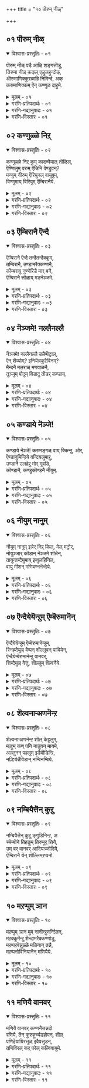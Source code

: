 +++
title = "१० पॊरुम् नीळ्"

+++


## ०१ पॊरुम् नीळ्

<details open><summary>विश्वास-प्रस्तुतिः - ०१</summary>

पॊरुम् नीळ् पडै आऴि शङ्गत्तॊडु,  
तिरुमा नीळ् कऴल् एऴुलहुन्दोऴ,  
ऒरुमाणिक्कुऱळाहि निमिर्न्द, अक्   
करुमाणिक्कम् ऎन् कण्णुळ दाहुमे.
</details>
<details><summary>मूलम् - ०१</summary>

पॊरुम् नीळ् पडै आऴि शङ्गत्तॊडु,  
तिरुमा नीळ् कऴल् एऴुलहुन्दोऴ,  
ऒरुमाणिक्कुऱळाहि निमिर्न्द, अक्   
करुमाणिक्कम् ऎन् कण्णुळ दाहुमे.
</details>
<details><summary>गरणि-प्रतिपदार्थः - ०१</summary>

पॊरु = होराडबल्ल, मा = महत्तरवाद \(अद्वितीयवाद हिरिमॆयुळ्ळ\), नीळ् = श्रेष्ठवाद, पडै = आयुधगळाद, आऴि शङ्गत्तॊडु = चक्रायुध, शङ्खगळॊडनॆ कूडिद, तिरु = पवित्रवाद, मा = महत्ताद, नीळ् कऴल् = श्रेष्ठवाद तिरुवडिगळन्नु, एऴ् उलहुम् तॊऴ = एळु लोकगळू पूजिसुवन्तॆ, ऒरु = अद्वितीयवाद, माणि = ब्रह्मचारियाद, कुऱळ् = वामननागि \(कुळ्ळनागि\), निमिर्न्द = ऎत्तरवादि बॆळॆद, अ करुमाणिक्कम् = आ नीलमणिस्वरूपनु, ऎन् कण् उळदु आहुमे = नन्न कण्णल्लिरुवुदागुवुदे\! \(नन्न कण्णु पडॆदद्दु \(उळ्ळद्दु\) आगुवुदे\! 
</details>
<details><summary>गरणि-गद्यानुवादः - ०१</summary>

होराडबल्ल महत्तरवाद \(साटियिल्लद हिरिमॆयुळ्ळ\) श्रेष्ठवाद आयुधगळाद चक्रायुध शङ्खगळॊडनॆ कूडिद पवित्रवाद महत्ताद श्रेष्ठवाद तिरुवडिगळन्नु एळुलोकगळू पूजिसुवन्तॆ अद्वितीयवाद ब्रह्मचारिवामननागि, बॆळॆद, आ नीलमणिस्वरूपनु नन्न कण्णल्लिरुवुदु आगुवुदे\! \(नन्न कण्णु पडॆदद्दु \(उळ्ळद्दु\) आगुवुदे\!\) 
</details>
<details><summary>गरणि-विस्तारः - ०१</summary>

ई पाशुरदल्लि भगवन्तन मूरु मुत्तिनन्थ गुणस्वभावगळन्नु निरूपिसलागिदॆ. 

मॊदलनॆयदु, अवन रक्षकत्व. अदक्कॆ तक्कन्तॆ स्वामियु बलु श्रेष्ठवाद दिव्यायुधगळन्नु, ऎन्दरॆ, शङ्ख चक्रगळन्नु हिडिदु सदा सन्नद्धनागिद्दानॆ. होराटदल्लि अवु साटियिल्लद दिव्यायुधगळु. आश्रितविरोधिगळु यारे आगिरलि, ऎष्टे बलिष्ठरागिरलि, अवरन्नु कूडले निग्रहिसिबिडतक्कवु अवु. 

ऎरडनॆयदु, अवन अवलम्बनीयत्व. अदु सौशील्य, सौलभ्य, कृपॆ मुन्ताद कल्याणगुणगळिन्द कूडिद्दु. ऎल्ल आश्रितरू तन्न पवित्रवाद श्रेष्ठवाद तिरुवडिगळन्नु पूजिसुवन्तागलि, अवु ऎल्ला पूजॆगू सुलभवागि लभिसुवन्तागलि ऎम्ब वैशाल्य. ई सौलभ्यवन्नु कल्पिसुवुदक्कागिये भगवन्तनु वामनवटुवागि अवतरिसि बन्दद्दु. बलिचक्रवर्तियल्लि मूरुहॆज्जॆयष्टु नॆलवन्नु याचिसिद्दु. अवनिन्द तनगॆ दानवागि अदु लभिसितो आ कूडले स्वामियु त्रिविक्रमनागि सर्वव्यापियागि बॆळॆदु निन्तद्दु. ऒन्दु हॆज्जॆयिन्द इडिय भूलोकवन्नु अळॆदद्दु. मत्तॊन्दरिन्द मेलण ऎल्ल लोकगळन्नू अळॆदद्दु. ई नॆपदिन्द ब्रह्मनिन्द हिडिदु ऎल्ल लोकदवरिगू तन्नपवित्र तिरुवडिय पूजॆ लभिसुवन्तॆ माडिद्दु, भगवन्तन मूरनॆय हॆज्जॆयन्नु बलिचक्रवर्तिगॆ अनुग्रहप्रसादवागि अवन नॆत्तिय मेलिरिसिद्दु. 

मूरनॆय वैशिष्ट्यवॆन्दरॆ, भगवन्तन साटियिल्लद सौन्दर्य\! साटियिल्लद इन्द्रनीलमणिय कान्तियिन्द शोभिसुत्ता आश्रितरन्नु तन्नत्त आकर्षिसुवुदु. अवरु अवनन्नु ऎन्दॆन्दिगू मरॆयदन्तॆ इरुव कण्णिगॆ लक्ष्यवागि निल्लुवुदु. 

इष्टॆल्लवू आश्रितरन्नु उद्धरिसुवुदक्कागिये. अदे भगवन्तन निलुवु. अदे अवन गुरि.
</details>



## ०२ कण्णुळ्ळे निऱ्

<details open><summary>विश्वास-प्रस्तुतिः - ०२</summary>

कण्णुळ्ळे निऱ् कुम् कादन्मैयाल् तॊऴिल्,  
ऎण्णिलुम् वरुम् ऎन्निनि वेण्डुवन्?  
मण्नुम् नीरुम् ऎरियुनल् वायुवुम्,  
विण्णुमाय् विरियुम् ऎम्बिरानैये.
</details>
<details><summary>मूलम् - ०२</summary>

कण्णुळ्ळे निऱ् कुम् कादन्मैयाल् तॊऴिल्,  
ऎण्णिलुम् वरुम् ऎन्निनि वेण्डुवन्?  
मण्नुम् नीरुम् ऎरियुनल् वायुवुम्,  
विण्णुमाय् विरियुम् ऎम्बिरानैये.
</details>
<details><summary>गरणि-प्रतिपदार्थः - ०२</summary>

कण्णुळ्ळे निऱ् कुम् = कण्णिनल्लिये \(काणुवन्तॆये\) इरुत्तानॆ, कादन्मैयाल् = भक्तियिन्द, तॊऴिल् = ऎरगि, पूजिसि, सेवॆमाडिदरॆ, ऎण्णिलुम् वरुम् = चिन्तनॆयल्लियू बरुत्तानॆ, ऎन् इनि वेण्डुवन् = इन्नु मेलॆ \(नानु\) एनन्नु \(एतक्कागि\) बेडलि? मण्णुम् = नॆलवू, नीरुम् = नीरू, ऎरियुम् = बॆङ्कियू, नल् = ऒळ्ळॆय, वायुवुम् = गाळियू, विण्णुम् = आकाशवू, आय् = आगि, विरियुम् = \(ऎल्लॆल्लियू\) हरडिरुवनु, ऎम्बॆरुमानैये = सर्वेश्वरनन्ने. 
</details>
<details><summary>गरणि-गद्यानुवादः - ०२</summary>

नॆलवू, नीरू, बॆङ्कियू, ऒळ्ळॆय गाळियू, आकाशवू, ताने आगि व्यापिसिकॊण्डिरुव सर्वेश्वरनन्ने भक्तियिन्द ऎरगि, पूजिसि, सेवॆमाडिदरॆ, \(अवनु\) कण्णिनल्लिये इरुत्तानॆ. चिन्तनॆयल्लियू बरुत्तानॆ. इन्नु नानु एतक्कागि बेडलि? 
</details>
<details><summary>गरणि-विस्तारः - ०२</summary>

नॆल, नीरु, बॆङ्कि, गाळी, बानु – इवु पञ्चभूतगळु, भगवन्तने स्वतः ई भूतगळागि सृष्टिय इतर ऎल्ल वस्तुगळिगू मूलवागि ऎल्लॆल्लियू व्यापिसिरुवुदन्नु, ई पञ्चभूतगळु ऎल्लॆल्लू व्यापिसिकॊण्डिरुवुदरिन्दले तिळिदुकॊळ्ळबहुदु. पञ्चभूतस्वरूपनाद सर्वेश्वरनल्लि ऒम्मनदिन्द भक्तिमाडुवुदरिन्द, स्वामियन्नु कण्णारकण्डु आनन्दिसबहुदु. भगवन्तन सौलभ्यगुणवे इदु\! सदा भाक्तर कण्ण बॆळकागि इद्दुकॊण्डु, अवरन्नु उद्धरिसुत्तानॆ. भक्तनु कण्णु तॆरॆदु नोडिदरॆ, अवन कण्न मुन्दॆ ऎल्लॆल्लू भगवन्तने\! कण्णुमुच्चि अवनु अन्तर्मुखनादरॆ, आगलू भगवन्तनु अवन चिन्तनॆयल्लिये बन्दु निल्लुत्तानॆ. 

भगवन्तनल्लि भक्तनु बेडुवुदादरू एनन्नु? स्वामियन्नुऎडॆबिडदन्तॆ नोडुत्तलू नलियुत्तलू इरबेकॆन्दल्लवे? भगवन्तनु कृपपूर्णनागि भक्तन उत्कटवाद ई आशॆयन्नु नॆरवेरिसिदनॆन्दरॆ, अदर आनन्ददल्लि ओलाडुत्तिरुवुदन्नु बिट्टु, अवनल्लि बेडुवुदक्कॆ बेरॆ एनिदॆ? बेरॆ एनन्नादरू एतक्कागि बेडबेकु? – ऎन्नुत्तारॆ आळ्वाररु.
</details>



## ०३ ऎम्बिरानै ऎन्दै

<details open><summary>विश्वास-प्रस्तुतिः - ०३</summary>

ऎम्बिरानै ऎन्दै तन्दैतन्दैक्कूम्,  
तम्बिरानै, तण्डामरैक्कण्णनै,  
कॊम्बरावु नुण्णेरिडै मार् बनै,  
ऎम्बिरानै त्तॊऴाय् मडनॆञ्जमे.
</details>
<details><summary>मूलम् - ०३</summary>

ऎम्बिरानै ऎन्दै तन्दैतन्दैक्कूम्,  
तम्बिरानै, तण्डामरैक्कण्णनै,  
कॊम्बरावु नुण्णेरिडै मार् बनै,  
ऎम्बिरानै त्तॊऴाय् मडनॆञ्जमे.
</details>
<details><summary>गरणि-प्रतिपदार्थः - ०३</summary>

ऎम् पिरानै = नम्म ऒडॆयनन्नु, ऎन्दै तन्दै तन्दैक्कुम् = नन्न तन्दॆगू, अवर तन्दॆगू, तम् = अवरवर, पिरानै = स्वामियन्नु, तण् = तम्पाद, तामरै = तावरॆयन्तॆ, कण्णनै = कण्णुळ्ळवनन्नु, कॊम्बु = बॆत्तद, अरावु = सर्पा, नुण् = नुणुपन्नु, नेर् = होलुव, इडै = नडुवुळ्ळवळन्नु, मार् बन् = ऎदॆयल्लि उळ्ळवनन्नु, ऎम् पिरानै = नम्म भगवन्तनन्नु, तॊऴाय् = ऎरगि, पूजिसु, मडनॆञ्जे = सरळवाद \(मुग्द, एनू अरियद\) मनस्से\! 
</details>
<details><summary>गरणि-गद्यानुवादः - ०३</summary>

सरळवाद, एनू अरियद मनस्से, नम्म ऒडॆयनन्नु, नन्न तन्दॆगू अवर तन्दॆगू ऒडॆयनन्नु, तम्पाद तावरॆयन्तॆ कण्णुळ्ळवनन्नु, बॆत्तदहागॆ, सर्पद हागॆ नुणुपुळ्ळ नडुवन्नुळ्ळवळन्नु ऎदॆयल्लि उळ्ळवनन्नु, नम्म स्वामियाद भगवन्तनन्नु ऎरगि, पूजिसि, सेवॆमाडु. 
</details>
<details><summary>गरणि-विस्तारः - ०३</summary>

आळ्वाररु हेळुत्तारॆ- तिळिवळिकॆयिल्लद, सरळवाद मनस्से, नमगॆ, नम्म तन्दॆगॆ, अवर तन्दॆगॆ, अवर तन्दॆगॆ – हीगॆ नम्म वंशक्कॆ, मानवकुलक्के तन्दॆयू ऒडॆयनू आदवनू, तावरॆय ऎसळिन हागॆ विशालवू सुन्दरवू आद कण्णुळ्ळवनू, बॆत्तद हागॆ नॆट्टगॆ नुणुपागि, हाविन हागॆ बळुकुव नडुवुळ्ळ श्रीदेवियन्नु तन्न ऎदॆयल्लिरिसिकॊण्डिरुववनू आद सर्वेश्वरनिगॆ ऎरगु. अवनन्नु पूजिसु. अवन सेवॆयल्लि तॊडगु.
</details>



## ०४ नॆञ्जमे\! नल्लैनल्लै

<details open><summary>विश्वास-प्रस्तुतिः - ०४</summary>

नॆञ्जमे\! नल्लैनल्लै उन्नैप्पॆट्राल्,  
ऎन् शॆय्योम्? इनियॆन्नकुऱैविनम्?  
मैन्दनै मलराळ् मणवाळनै,  
तुञ्जुम् पोदुम् विडादु तॊडर् कण्डाय्.
</details>
<details><summary>मूलम् - ०४</summary>

नॆञ्जमे\! नल्लैनल्लै उन्नैप्पॆट्राल्,  
ऎन् शॆय्योम्? इनियॆन्नकुऱैविनम्?  
मैन्दनै मलराळ् मणवाळनै,  
तुञ्जुम् पोदुम् विडादु तॊडर् कण्डाय्.
</details>
<details><summary>गरणि-प्रतिपदार्थः - ०४</summary>

नॆञ्जमे = मनस्से, नल्लैनल्लै = ऒळ्ळॆयदु, ऒळ्ळॆयदु ऎन्दु, उन्नै = निन्नन्नु, पॆट्राल् = पडॆदरॆ, ऎन् शॆय्योम् = एनु माडोण? इनि = इन्नू, ऎन्न = एनु, कुऱैविनम् = कॊरतॆयुळ्ळवरु \(नावु\)? मैन्दनै = परमसमर्थनन्नु \(नित्ययौवननन्नु\), मलराळ् = हूविनल्लि हुट्टिदवळ, मणवाळनै = गण्डनन्नु, तुञ्जुम् पोदुम् विडादु = क्षणकालवू बिडदॆ, तॊडर् कण्डाय् = हिम्बालिसु, \(कूडिकॊण्डिरु\), कण्डॆया\! 
</details>
<details><summary>गरणि-गद्यानुवादः - ०४</summary>

मनस्से, नीनु ऒळ्ळॆयदु ऒळ्ळॆयदु ऎन्दु निन्नन्नु पडॆदरॆ\! एनु माडोण? नमगॆ इन्नू एनु कॊरतॆयिदॆ? परमसमर्थनन्नु \(नित्ययौवनननन्नु\) हूविनल्लि हुट्टिदवळ गण्डनन्नु, क्षणकालवू बिडदॆ कूडिकॊण्डिरु, कण्डॆया\! 
</details>
<details><summary>गरणि-विस्तारः - ०४</summary>

आळ्वाररु हेळुत्तारॆ- मनस्से, निन्नन्नु नानु बलु ऒळ्ळॆयदु ऎन्दे भाविसिद्देनॆ. ऒळ्ळॆय \(सात्विकस्वभावद\) निन्नन्नु पडॆदुकॊण्डद्दक्कॆ ननगॆ प्रयोजनवागबेकल्लवे? ईग नावु माडबेकादद्देनु? निनगॆ अदु तिळिदिदॆये? इन्नू नम्मल्लि याव कुन्दु कॊरतॆगळिवॆ? अवुगळन्नु नावु सरिपडिसिकॊळ्ळबेडवे? ननगॆ नीनु निजवाद उपकारियॆनिसबेकादरॆ, परमसमर्थनू नित्ययौवनसुन्दरनू, कमलदल्लि हुट्टिदवळाद श्रीदेविय पतियू आद सर्वेश्वरनन्नु क्षणकालवू बिडदन्तॆ कूडिकॊण्डिरु. इदरिन्दले निनगू ननगू उद्धार, कण्डॆया? 

“इन्नू नम्मल्लि याव कुन्दु कॊरतॆगळिवॆ?” – ऎम्बल्लि, भगवन्तनन्नु ऎडॆबिडदन्तॆ आश्रयिसुवुदक्कॆ बरुव अड्डिआतङ्कगळन्नु सूचिसलागिदॆ. मनस्सु इन्द्रियगळ वशवायितॆन्दरॆ, अदु मनुष्यनन्नु अधोगतिगॆ ऎळॆदु हाकुत्तदॆ. आशॆ, द्वेष, कोपगळल्लि अवनन्नु मुळुगिसुत्तदॆ. भगवच्चिन्तनॆगॆ सम्बन्धिसिद कार्यगळल्लि तॊडगुवुदक्कॆ इदु अड्डियागुत्तदॆ. ई विषयवन्नरितुकॊण्डु मॊदलु मनस्सन्नु भगवच्चिन्तनॆय कडॆगॆ ऒलिसिकॊळ्ळबेकु. आद्दरिन्दले आळ्वाररु तम्म मनस्सिगॆ युक्तवाद प्रश्नॆयन्नु हाकिद्दारॆ. 

ई कुन्दुकॊरतॆगळन्नु नीगिसुवुदादरू हेगॆ? अदक्कॆ उत्तरवागि, भगवद्गुणानुभवदल्लि ऎडॆबिडदॆ मनस्सन्नु निल्लिसलु यत्निसुत्ता बरुवुदरिन्द कॊरतॆगळु नीगि, आ निट्टिनल्लि मनस्सिन ऒलवुण्टागुत्तदॆ – ऎन्नुत्तारॆ, आळ्वाररु. 

“तुञ्जु” – ऎम्बुदक्कॆ ’निद्दॆ, सोमारितन, सॊरगु, सावु, कुग्गुविकॆ, इरुविकॆ, तूगाडुविकॆ” ऎन्दर्थवागुत्तदॆ. इवुगळल्लि तक्कद्दन्नु हॊन्दिसिकॊण्डु इल्लि अर्थमाडबहुदॆनिसुत्तदॆ.
</details>



## ०५ कण्डाये नॆञ्जे\!

<details open><summary>विश्वास-प्रस्तुतिः - ०५</summary>

कण्डाये नॆञ्जे\! करुमङ्गळ् वाय् क्किन्ऱु, ओर्,  
ऎण्डानुमिन्ऱिये वन्दियलुमाऱु,  
उण्डानै उलहेऱु मोर् मूवडि,  
कॊण्डानै, कण्डुकॊण्डनै नीयुम्.
</details>
<details><summary>मूलम् - ०५</summary>

कण्डाये नॆञ्जे\! करुमङ्गळ् वाय् क्किन्ऱु, ओर्,  
ऎण्डानुमिन्ऱिये वन्दियलुमाऱु,  
उण्डानै उलहेऱु मोर् मूवडि,  
कॊण्डानै, कण्डुकॊण्डनै नीयुम्.
</details>
<details><summary>गरणि-प्रतिपदार्थः - ०५</summary>

कण्डाये नॆञ्जे = नोडिदॆया मनस्से, करुमङ्गळ् = कार्यगळु, वाय् क्किन्ऱु = फलिसुवुदु निजवॆन्दु, ओर् ऎण् तानुम् = स्वल्पवू चिन्तिसदन्तॆये \(याव योचनॆयू इल्लदन्तॆ\), वन्दु इयलुम् आऱु = बन्दु \(सहजवागि\) नडॆयुव हागॆ, उण्डानै = उण्डवनन्नु, एऴ् उलहुम् = एळु लोकगळन्नू, ओर् मू अडि = अद्वितियवाद मूरु हॆज्जॆगळन्नु, कॊण्डानै = पडॆदुकॊण्डवनन्नु, कण्डुकॊण्डनै = कण्डुकॊण्डिरुवॆयल्लवे, नीयुम् = नीनू सह? 
</details>
<details><summary>गरणि-गद्यानुवादः - ०५</summary>

मनस्से, कार्यगळु तावागि फलिसुवुदु निजवॆन्दु, याव योचनॆयू इल्लदन्तॆ, सहजवागि बन्दु नडॆयुव हागॆ कण्डॆया? एऴु लोकगळन्नू उण्डवनन्नू अद्वितीयवाद मूरु हॆज्जॆगळन्नु पडॆदुकॊण्डवनन्नु नीनु सह कण्डुकॊण्डिरुवॆयल्लवे? 
</details>
<details><summary>गरणि-विस्तारः - ०५</summary>

आळ्वाररु हेळुत्तारॆ- मनस्से, कॆलसक्कॆ तक्क फलवुण्टु. अदु फलिसलु मॊदलायितॆन्दरॆ, तानागिये पूर्णफलवन्नु कॊट्टे कॊडुवुदु इदु निज. याव बगॆय योचनॆयू इल्लदन्तॆ कार्यक्कॆ तक्क फल सहजवागिये बन्दॊदगुवुदु ई सत्यांशवन्नु कण्डुकॊण्डॆया? मत्तु, प्रळयकाल बन्दाग सर्वनाशवागुवुदन्नु तप्पिसलु सर्वेश्वरनु एळु लोकगळन्नू उण्डु, तन्न हॊट्टॆयल्लिट्टुकॊण्डु, संरक्षिसलिल्लवे? मत्तॊन्दु कालदल्लि, सर्वेश्वरनु वामनवटुवागि अवतरिसि बलिचक्रवर्तियिन्द साटियिल्लदन्थ मूरेमूरु हॆज्जॆगळ नॆलवन्नु दानवागि पडॆदुकॊण्डु, त्रिविक्रमनागि बॆळॆदु, तन्न ऎरडे हॆज्जॆगळिन्द ऎल्ल लोकगळन्नू अळॆदुकॊण्डु, मूरनॆय हॆज्जॆयन्नु बलिये मुन्ताद भक्तरन्नॆल्ल अनुग्रहिसुवुदक्कागि, अवर तलॆय मेलॆ इरिसिदनल्लवे? मनस्से, इदर सत्यांशवन्नु कण्डुको. भगवन्तनन्नु अनन्यवागि ऒम्मानदिन्द आश्रयिसु. ई निन्न कार्यद फलवन्नु, नीनु याव रीतियल्लू चिन्तिसदॆ होदरूसह, सहजवागिये पडॆयुवॆ. भगवन्तन तिरुवडिगळ आश्रय निनगॆ तप्पदॆ शाश्वतवागि लभिसुवुदु.
</details>



## ०६ नीयुम् नानुम्

<details open><summary>विश्वास-प्रस्तुतिः - ०६</summary>

नीयुम् नानुम् इन्नेर् निऱ् किल्, मेल् मट्रोर्,  
नोयुञ्जार् कॊडान् नॆञ्जमे शॊन्नेन्,  
तायुन्तन्दैयुमाय् इव्वुलहिनिल्,  
वायु मीशन् मणिवण्ननॆन्दैये.
</details>
<details><summary>मूलम् - ०६</summary>

नीयुम् नानुम् इन्नेर् निऱ् किल्, मेल् मट्रोर्,  
नोयुञ्जार् कॊडान् नॆञ्जमे शॊन्नेन्,  
तायुन्तन्दैयुमाय् इव्वुलहिनिल्,  
वायु मीशन् मणिवण्ननॆन्दैये.
</details>
<details><summary>गरणि-प्रतिपदार्थः - ०६</summary>

नीयुम् नानुम् = नीनू नानू, इनेर् = ई नॆलॆयल्लि, निऱ् किल् = निन्तरॆ, मेल् = इन्नु मेलॆ, मट्रु ओर् नोयुम् = बेरॆ यावॊन्दु सङ्कटवन्नू, शार् कॊडान् = नम्मन्नु सेरगॊडिसुवुदिल्ल, नॆञ्जमे = मनस्से, शॊन्नेन् = हेळिबिट्टॆ \(हेळिदॆनु\), तायुम् तन्दैयुम् आय्= तायियू तन्दॆयू आगि, इ-उलहिनिल् = ई लोकदल्लि, वायुम् = अवतरिसिरुव \(अत्यन्त श्रेष्ठरीतियल्लि कूडिकॊण्डिरुव \(व्यापिसिरुव\), ईशन् = सर्वेश्वरनु, मणिवण्णन् = इन्द्रनीलमणिय कान्तियुळ्ळवनु, ऎन्दैये = नन्न तन्दॆये, \(नन्न स्वामिये\). 
</details>
<details><summary>गरणि-गद्यानुवादः - ०६</summary>

मनस्से, हेळुत्तेनॆ केळु- नीनू नानू ई नॆलॆयल्लि निन्तरॆ, इन्नु मेलॆ बेरॆ यावॊन्दु सङ्कटवन्नू नम्मन्नु सेरगॊडनु. तायियू तन्दॆयू आगि ई लोकदल्लि अद्वितीयवागि व्यापिसिरुव सर्वेश्वरनु, इन्द्रनीलमणिय देहकान्तियुळ्ळवनु नन्न तन्दॆयू स्वामियू आगिद्दानॆ. 
</details>
<details><summary>गरणि-विस्तारः - ०६</summary>

आळ्वाररु हेळुत्तारॆ- मनस्से, नानीग हेळुवुदन्नु गमनविट्टु केळु. सर्वेश्वरनाद भगवन्तनु ई लोकदल्लि ऎल्लरिगू तायियागि परम वात्सल्यदिन्द, तन्दॆयागि अष्टे प्रेमदिन्द रक्षिसुत्तानॆ. ई लोकदल्लि अवनु ऎल्लॆल्लियू व्यापिसिकॊण्डिद्दानॆ. अत्यन्त आकर्षकसुन्दरनु अवनु\! दिव्यवाद इन्द्रनीलमणिय हागॆ अवन देहकान्ति. ननगू अवने तन्दॆयागि, ऒडॆयनागि, रक्षकनागिद्दानॆ. नीनू नानू अवन दिव्यतिरुवडिगळन्नु दृढवागि आश्रयिसोण. नम्म पूजॆयन्नु तप्पदॆ माडोण. नावु माडुव कॆलसक्कॆ फलवुण्टे ऎन्दु नावु योचिसलेबेकागिल्ल. नम्म कॆलसक्कॆतक्क फल बन्दे बरुवुदु. इदु निश्चय. हीगॆ, दृढवागि नम्बि, नावु नडॆदुकॊण्डॆवादरॆ, नम्म तन्दॆयू स्वामियू आगिरुव सर्वेश्वरनु नम्म सङ्कटगळॆल्लवन्नू तॊडॆदुहाकुवनु. इन्नु मुन्दॆ नमगॆ याव बगॆय सङ्कटगळू बन्दॊदगदन्तॆ नोडिकॊळ्ळुवनु. नम्म ई निलुवन्नु नावु भद्रवागि हिडिदु, निन्तु, सेवॆमाडि, उद्धारगॊळ्ळोण.
</details>



## ०७ ऎन्दैयेयॆन्ऱुम् ऎम्बॆरुमानॆन्

<details open><summary>विश्वास-प्रस्तुतिः - ०७</summary>

ऎन्दैयेयॆन्ऱुम् ऎम्बॆरुमानॆन्ऱुम्,  
स्निह्दैयुळ् वैप्पन् शॊल्लुवन् पावियेन्,  
ऎन्दैयॆम्बॆरुमानॆन्ऱु वानवर्,  
शिन्दैयुळ् वैत्तु, शॊल्लुम् शॆल्वनैये.
</details>
<details><summary>मूलम् - ०७</summary>

ऎन्दैयेयॆन्ऱुम् ऎम्बॆरुमानॆन्ऱुम्,  
स्निह्दैयुळ् वैप्पन् शॊल्लुवन् पावियेन्,  
ऎन्दैयॆम्बॆरुमानॆन्ऱु वानवर्,  
शिन्दैयुळ् वैत्तु, शॊल्लुम् शॆल्वनैये.
</details>
<details><summary>गरणि-प्रतिपदार्थः - ०७</summary>

ऎन्दैये ऎन्ऱुम् = \(नन्न\) तन्दॆये, ऎन्दू, ऎम्बॆरुमान् ऎन्ऱुम् = ऎन्दू, शिन्दैयुळ् = चिन्तनॆयल्लि, वैप्पन् = इडुत्तेनॆ, शॊल्लुवन् = हेळुत्तेनॆ, पावियेन् = पापियाद नानु, ऎन्दै ऎम्बॆरुमान् = तन्दॆ, स्वामि, ऎन्ऱु = ऎन्दु, वानवर् = देवतॆगळू नित्यसूरिगळू, शिन्दैयुळ् वैत्तु = \(तम्मतम्म\) चिन्तनॆयल्लिट्टुकॊण्डु, शॊल्लुम् = हेळुव, शॆल्वनैये = सकलैश्वर्यसम्पन्ननन्ने. 
</details>
<details><summary>गरणि-गद्यानुवादः - ०७</summary>

देवतॆगळु नित्यसूरिगळू यारन्नु “तन्दॆ, स्वामि” ऎन्दु अवरवर चिन्तनॆयल्लिट्टुकॊण्डु, मनः पूर्वकवागिहॊगळिहाडुत्तारो आ सकलैश्वर्यसम्पनन्ने पापियाद नानू सह” नन्न तन्दॆये, नन्न स्वामिये” ऎन्दु चिन्तिसुत्तेनॆ. हागॆये हेळुत्तिरुत्तेनॆ. 
</details>
<details><summary>गरणि-विस्तारः - ०७</summary>

आळ्वाररु हेळुत्तारॆ- भगवन्तन हिरिमॆयॆष्टॆन्दु हेळुवुदु? स्वामियु सकलसद्गुणसम्पन्न, सकलैश्वर्यसम्पन्न. देवतॆगळिगू नित्यसूरिगळिगू तन्दॆयन्तॆये अवनु. तन्दॆयू अवने, स्वामियू अवनु. नानु कडुपापि. याव बगॆय सद्गुणवू इल्लदवनु. हीगॆ अल्पनाद नानु महामहिमनाद भगवन्तन तिरुवडिगळन्नु आश्रयिसिद्देनॆ. नित्यसूरिगळ हागॆये नानू सह भगवन्तनन्नु “तन्दॆ, स्वामि” ऎन्दु करॆयुत्तेनॆ. हागॆये भाविसिद्देनॆ. अवनन्नु नन्न चिन्तनॆयल्लिट्टुकॊण्डु ऎडॆबिडदॆ स्तुतिसुत्ता कालकळॆयुत्तेनॆ.
</details>



## ०८ शॆल्वनार्‍अणनॆन्ऱ

<details open><summary>विश्वास-प्रस्तुतिः - ०८</summary>

शॆल्वनार्‍अणनॆन्ऱ शॊल् केट्टलुम्,  
मल्हुम् कण् पनि नाडुवन् मायमे,  
अल्लुनन् पहलुम् इडैवीडिन्ऱि,  
नल्हियॆन्नैविडान् नम्बिनम्बिये.
</details>
<details><summary>मूलम् - ०८</summary>

शॆल्वनार्‍अणनॆन्ऱ शॊल् केट्टलुम्,  
मल्हुम् कण् पनि नाडुवन् मायमे,  
अल्लुनन् पहलुम् इडैवीडिन्ऱि,  
नल्हियॆन्नैविडान् नम्बिनम्बिये.
</details>
<details><summary>गरणि-प्रतिपदार्थः - ०८</summary>

शॆल्वम् नारणन् = सम्पद्युक्तनाद श्रीमन्नारायण \(चॆलुवनारायण\), ऎन्ऱ = ऎम्ब, शॊल् = मातन्नु, केट्टलुम् = केळिद कूडले, मल्हुम् = तुम्बुवुदु, कण् पनि = कण्णीरु, नाडुवन् = \(आ स्वामियन्नु\) हुडुकुत्तेनॆ, मायमे = एनाश्चर्यवो, अल्लुम् = रात्रियू, नल् पहलुम् = ऒळ्ळॆय हगलू, इडैवीडु इन्ऱि = नडुवॆ स्वल्पवू अवकाशविल्लदन्तॆ \(ऎडॆबिडदॆ\), नल् हि = कृपॆदोरि, ऎन्नै विडान् = नन्न कैबिडनु, नम्बि = परिपूर्णनाद, नम्बिये = सर्वेश्वरने, 
</details>
<details><summary>गरणि-गद्यानुवादः - ०८</summary>

सम्पद्युक्तनाद नारायण \(श्रीमन्नारायण, चॆलुवनारायण\) ऎम्ब मातन्नु केळिद कूडले कण्णीरु तुम्बुवुदु \(उक्कि बरुवुदु\). आ स्वामियन्नु हुडुकुत्तेनॆ. इदेनाश्चर्यवो? रात्रिगू ऒळ्ळॆय हगलिगू स्वल्पवू अवकाशविल्लदन्तॆ कृपॆदोरि, परिपूर्णनाद सर्वेश्वरनु नन्न कैबिडनु. 
</details>
<details><summary>गरणि-विस्तारः - ०८</summary>

ई पाशुरदल्लि भगवन्नामद महत्ववन्नू अदर फलवन्नु विवरिसलागुत्तदॆ. 

भक्तनादवनिगॆ भगवन्तन हॆसरु किविगॆ बिद्दकूडले अवन अन्तःकरण कलकिहोगुत्तदॆ. मैनविरेळुत्तदॆ. कण्णुगळल्लि नीरु उक्कि, तुम्बिकॊळ्ळुत्तदॆ. कण्ठबिगियुत्तदॆ. भगवन्तनन्नु नोडबेकॆम्ब उत्कटेच्छॆयुण्टागुत्तदॆ. भक्तनिगॆ भगवन्नामदल्लि अष्टु आसक्ति\! अष्टु आदर\! भगवन्नामदल्लि एनु मायविदॆयो\! आश्चर्य आश्चर्य\! 

भक्तनु ऒम्मनदिन्द भगवन्तन हॆसरन्नु हेळिदनॆन्दरॆ, परमकृपाळुवाद भगवन्तनु ऎल्ल कालगळल्लियू अवनन्नु ऎडॆबिडदन्तॆ रक्षिसुत्तानॆ. उद्धरिसुत्तानॆ. अवनॆन्दिगू भक्तन कैबिडुवुदिल्ल. 

आळ्वाररु हेळुत्तारॆ- ऎल्लिन्दलादरू बन्द ’श्रीमन्नारायण, चॆलुवनारायण’ ऎम्ब माटन्नु केळिदॆनॆन्दरॆ, नन्न कण्णुगळल्लि नीरु उक्कि तुम्बुवुदु. नन्न स्वामियॆल्लि ऎन्दु हुडुकुत्तेनॆ. एनाश्चर्यविदु? इदेनुमायॆ? कृपासिन्धुवाद भगवन्तनु, हगलुरात्रि ऎन्नदन्तॆ नन्नन्नु ऎडॆबिडदन्तॆ इरुत्तानॆ. आ परिपूर्णनु नन्नन्नॆन्दिगू कैबिडुवुदिल्ल.
</details>



## ०९ नम्बियैत्तॆन् कुऱु

<details open><summary>विश्वास-प्रस्तुतिः - ०९</summary>

नम्बियैत्तॆन् कुऱु ङ्गुडिनिन्ऱ, अ  
च्चॆम्बॊने तिहऴुम् तिरुमूर् त्तियै,   
उम् बर् वानवर् आदियञ्जोदियै,  
ऎम्बिरानै यॆन् शॊल्लिमऱप्पनो.
</details>
<details><summary>मूलम् - ०९</summary>

नम्बियैत्तॆन् कुऱु ङ्गुडिनिन्ऱ, अ  
च्चॆम्बॊने तिहऴुम् तिरुमूर् त्तियै,   
उम् बर् वानवर् आदियञ्जोदियै,  
ऎम्बिरानै यॆन् शॊल्लिमऱप्पनो.
</details>
<details><summary>गरणि-प्रतिपदार्थः - ०९</summary>

नम्बियै = सकल कल्याणगुण परिपुर्णनन्नु, तॆन् = सुम्दरवाद्,अ कुऱुङ्गुडि निन्ऱ = तिरुक्कूरुङ्गुडि क्षेत्रदल्लि नॆलसिरुववनन्नु, अ-शॆम् पॊन्ने = आ शुद्धवाद \(कॆम्पनॆय\) चिन्नवन्ने, तिह = ऴुम् = \(मीरिसुवन्तॆ\) हॊळॆयुव, तिरुमूर् त्तियै = पवित्रवाद मूर्तियन्नु \(सुन्दरस्वरूपनन्नु\), उम् बर् = मेलणलोकदवर \(देवतॆगळू\), वानवर् = नित्यसूरिगळ, आदि = आदिकारणनन्नु, अम् शोदियै = सुन्दरवाद ज्योतिस्वरूपनन्नु, ऎम् पिरानै = नम्मॆल्लर ऒडॆयनन्नु, ऎन् शॊल्लि = एनॆन्दु, याव कारणवन्नु कॊट्टु\), मऱप्पनो = मरॆयुवॆनो? 
</details>
<details><summary>गरणि-गद्यानुवादः - ०९</summary>

सकल कल्याणगुणपरिपूर्णनन्नु, दिव्यवाद तिरुक्कूरुङ्गुडि क्षेत्रदल्लि नॆलसिरुववनन्नु, आ शुद्धवाद कॆम्पुचिन्नक्कॆ मिगिलागि हॊळॆयुव सुन्दर स्वरूपियन्नु, मेलण लोकदवर नित्यसूरिगळ आदिकारणनू, सुन्दरवाद ज्योतिस्वरूपनन्नु, एनॆन्दु हेळि \(याव कारणकॊट्टु\) मरॆयुवॆनो? 
</details>
<details><summary>गरणि-विस्तारः - ०९</summary>

आळ्वाररु हेळुत्तारॆ- नम्म तन्दॆयू ऒडॆयनू आगिरुव भगवन्तनु सकल कल्याणगुण परिपूर्णनु. जगदादि कारणनागि तानु परमपदवासिगळाद नित्यसूरिगळ मत्तु मेलणलोकगळ वासिगळाद देवतॆगळ निर्वाहवन्नु मात्र नडॆसुत्तिद्दरॆ, अल्लि तन्न हलवारु विशिष्टगुणगळाद सौशील्य, सौलभ्य, वात्सल्यादिगळन्नु व्यर्थवागबहुदाद्दरिन्द, अवुगळ बळकॆगॆ अत्युत्तमवाद भूलोकदल्लि अर्चास्वरूपियागि तिरुक्कूरुङ्गुडिये मुन्ताद नानाक्षेत्रगळल्लि नॆलसिद्दानॆ. पापिगळाद भूलोकवासिगळन्नु उद्धरिसुवुदक्कागिये अवनु भूलोकदल्लि नॆलसिद्दानॆ. कॆम्पुचिन्नक्किन्तलू मिगिलागि निगिनिगि हॊळॆयुव दिव्यसुन्दरमूर्ति अवनु. अत्याकर्षकवाद ज्योतिस्वरूपने अवनु. हीगॆ, भव्यगुणगळ मूलकवू, दिव्यरूपद मूलकवू, विशिष्टकार्यगळ मूलकवू सुप्रसिद्धनाद नम्मॊडॆयनन्नु नानु एनॆन्दु हेळि, याव कारणकॊट्टु मरॆयलादीतु? एनु माडिदरू, अवनन्नु नानु मरयलारॆ. ऎन्दॆन्दिगू मरॆयलारॆ.
</details>



## १० मऱप्पुम् ञान

<details open><summary>विश्वास-प्रस्तुतिः - १०</summary>

मऱप्पुम् ञान मुम् नानॊन्ऱुणर्न्दिलन्,  
मऱक्कूमॆन्ऱु शॆन्दामरैक्कण्णोडु,  
मऱप्पऱवॆन्नुळ्ळे मन्निनान् तन्नै,  
मऱप्पनोविनियानॆन् मणियैये.
</details>
<details><summary>मूलम् - १०</summary>

मऱप्पुम् ञान मुम् नानॊन्ऱुणर्न्दिलन्,  
मऱक्कूमॆन्ऱु शॆन्दामरैक्कण्णोडु,  
मऱप्पऱवॆन्नुळ्ळे मन्निनान् तन्नै,  
मऱप्पनोविनियानॆन् मणियैये.
</details>
<details><summary>गरणि-प्रतिपदार्थः - १०</summary>

मऱप्पुम् = मरॆवन्नू, ञानमुम् = ज्ञान \(तिळिवळिकॆ\)वन्नू, नान् = नानु, ऒन्ऱु = यावुदन्नू, उणर्न्दु इलन् = तिळिद यावुदन्नू, उणर्न्दु इलन् = तिळिदवनल्ल \(तिळिदिल्ल\), मऱक्कुम् ऎन्ऱु = \(इवनु\) मरॆतुबिट्टानु ऎन्दु, शॆन्दामरै कण्णॊडु = कॆन्दावरॆ कण्णुगळॊडगूडि, मऱप्पु अऱ = मरॆवु \(इन्नु\) साध्यविल्ल ऎम्बन्तॆ, ऎन् उळ्ळे = नन्न अन्तरङ्गदल्लि, मन्निनान् तन्नै = शाश्वतवागि नॆलॆसिदवनन्नु, मऱप्पनो इनि = इन्नु नानु मरॆयुवॆनो? यान् = नानु, ऎन् मणियैये = नन्न रत्नवन्ने. 
</details>
<details><summary>गरणि-गद्यानुवादः - १०</summary>

मरॆवन्नू, तिळिवळिकॆयन्नू, नानु स्वल्पवू तिळिदवनल्ल. \(इवनु नन्नन्नु\) मरॆतुबिट्टानु ऎन्दु कॆन्दावरॆय कण्णुगळॊडनॆ इन्नु मरॆवु साध्यविल्लदन्तॆ, नन्न अन्तरङ्गदल्लि शाश्वतवागि नॆलॆसिदवनन्नु, नन्न रत्नवन्ने, इन्नु नानु मरॆयुवॆनो? 
</details>
<details><summary>गरणि-विस्तारः - १०</summary>

ई पाशुर भगवन्तन औदार्यवन्नु, वात्सल्यवन्नु, कृपॆयन्नु विशदपडिसुत्तदॆ. चेतननु तप्पु दारि हिडियुवुदन्नु तप्पिसि, तन्न कडॆगॆ अवनन्नु तिरुगिसिकॊण्डु, उद्धारमाडुव परियन्नु इल्लि तिळिसलागिदॆ- 

आळ्वाररु हेळुत्तारॆ- नानु सामान्यमानवनागिद्दॆ. प्रापञ्चिक व्यवहारदल्लि, सामान्यसंसारियन्तॆ, नडॆदुकॊळ्ळुत्तिद्दॆ. नन्न मनस्सन्नु इन्द्रियगळु वशमाडिकॊण्डिद्दवु. यावुदन्नु नॆनपिडबेकु यावुदन्नु मरॆतुबिडबेकु ऎम्बुदे ननगॆ तिळिदिरलिल्ल. मरॆयले बेकाद विषयगळु नन्न नॆनपिनल्लिरुत्तिद्दॆवु. नॆनपिट्टुकॊळ्ळलेबेकाद विषयगळु नॆनपिरुत्तिरलिल्ल. मरॆतुहोगुत्तिद्दवु. अरिवु मरॆवुगळु निजवागि यावुदु ऎन्दु ननगॆ तिळिदिरलिल्ल. भगवन्तनु नन्नन्नु करुणिसिदनु. ई अज्ञानियु नन्नन्नु मरॆतेबिट्टानु” ऎन्दु योचिसिद. कृपापूर्णवाद तन्न कॆन्दावरॆय कण्णुगळन्नु नन्न मेलिरिसिद. अवुगळ सॊबगिनिन्द नन्नन्नु आकर्षिसिद. नन्न अन्तरङ्गवन्नु प्रवेशिसिद. अल्लिये शाश्वतवागि नॆलसिद. बॆलॆकट्टलागद अत्युत्तमरत्नवागि अवनु नन्न ऒळगे नॆलसिरुवाग, आ सुन्दरवाद कण्णुगळिन्द नन्नन्नु नोडुत्तले इरुवाग, आ वात्सल्यजलधियाद नन्न तन्दॆयन्नु, नन्न ऒडॆयनन्नु, नानिन्नु मरॆयलादीते? मरॆयुवॆने? 

भगवन्तनु नम्म अन्तरङ्गदल्लि शाश्वतवागि नॆलसिद्दानॆ. नम्म ऎल्ल कॆलस कार्यगळन्नू, साक्षियागि, कण्तॆरॆदु नोडुत्तिरुत्तानॆ. वात्सल्यपूर्णनागि, ऎडॆबिडदॆ अवन नॆनपन्नु नमगॆ माडिकॊडुत्ता, नम्मन्नु उद्धरिसुत्तानॆ. ई विषयगळन्नु मनमुट्टुवन्तॆ, अत्यन्त सरळवागि, नमगॆ तिळियहेळुव पाशुरविदु.
</details>



## ११ मणियै वानवर्

<details open><summary>विश्वास-प्रस्तुतिः - ११</summary>

मणियै वानवर् कण्णनैत्तन्नदो  
रणियै, तॆन् कुरुहूर्च्चडहोपन्, शॊल्  
पणिहॆयायिरत्तुळ् इवैपत्तुडन्,  
तणिविरल् कऱ् परेल् कल्विवायुमे.
</details>
<details><summary>मूलम् - ११</summary>

मणियै वानवर् कण्णनैत्तन्नदो  
रणियै, तॆन् कुरुहूर्च्चडहोपन्, शॊल्  
पणिहॆयायिरत्तुळ् इवैपत्तुडन्,  
तणिविरल् कऱ् परेल् कल्विवायुमे.
</details>
<details><summary>गरणि-प्रतिपदार्थः - ११</summary>

मणियै = \(अत्युत्तमवाद\) रत्नवन्नु, वानवर् कण्णनै = नित्यसूरिगळ नाथनन्नु तन्नदु = तन्नदे आद, ओर् अणियै = साटियिल्लद आभरणवन्नु, तॆन् कुरुहूर् = सॊबगिन तिरुक्कूरुहूरिन, शडहोपन् = शठगोपन, शॊल् = मातुगळॆम्ब, पणिशॆय् = कैङ्कर्यवाद, आयिरत्तुळ् = ऒन्दु साविरदल्लि, इवैपत्तु उडन् = ई हत्तरॊडनॆ, तणिवु इलर् = तृप्तियिल्लद हागॆ, कऱ् पर् एल् = कलितुकॊळ्ळुववरादरॆ, कल्वि = ज्ञानवु, वायुमे = तुम्बुवुदु. \(समृद्धिसुवुदु\). 
</details>
<details><summary>गरणि-गद्यानुवादः - ११</summary>

अत्युत्तमवाद रत्नवन्नु, नित्यसूरिगळ नाथनन्नु, तन्नदे आद साटियिल्लद आभरणवन्नुकुरितु, सॊबगिन तिरुक्कूरुहूरिन शठगोपन मातुगळॆम्ब कैङ्कर्यवाद ऒन्दु साविरदल्लि ई हत्तरॊडनॆ तृप्तियिल्लद हागॆ कलितुकॊळ्ळुववरादरॆ, ज्ञानवु समृद्धवागुवुदु. 
</details>
<details><summary>गरणि-विस्तारः - ११</summary>

ई तिरुवाय् मॊऴिय कडॆय पाशुर इदु. इदरल्लि सकलसद्गुणसम्पन्ननाद लक्ष्मीपतियाद श्रीमन्नारायणन तिरुवडिगळन्नु आश्रयिसि सेवॆमाडुवुदरिन्द बरुव लाभवेनॆम्बुदन्नु हेळलागिदॆ. 

भगवन्तनु अत्युत्तमरत्नदन्तॆ गुणश्रेष्ठनु. बॆलॆकट्टलागदष्टु सद्गुणसम्पन्ननु. नम्म ऎल्ल कॆलसगळिगू अवनु साक्षि. नम्मन्नु तन्न कडॆगॆ सॆळॆदुकॊळ्ळुवुदक्कॆ माडबेकादद्दन्नॆल्ल माडुवुदु अवन सङ्कल्प. नित्यसूरिगळिगॆ हेगॆ आनन्दवन्नु कॊडुवनो हागॆये, आनन्दवन्नु भूलोकवासिगळिगू तन्दुकॊडुत्तानॆ. पञ्चभूतस्वरूपनागि, सर्वव्यापियागि, भक्तकण्णिगॆ ऎल्लॆल्लू दिव्यसुन्दरनागि काणिसिकॊळ्ळुत्तानॆ. भक्तन चिन्तनॆयल्लियू ऎडॆबिडदन्तॆ इरुत्तानॆ. भगवन्तनु ऎल्लरिगू ऎल्ल कालक्कू तन्दॆयागि ऒडॆयनागि इद्दानॆ. अवन तिरुवडिगळन्नु आश्रयिसि सेवॆसल्लिसबेकु. मनस्सन्नु भगवन्तनल्लि नॆलॆगॊळिसबेकु. भगवद्गुणानुभववन्नु पडॆयबेकु. अवन तिरुनामवन्नु ऎडॆबिडदन्तॆ उच्चरिसुत्तिरबेकु. 

देवतॆगळिगू नित्यसूरिगळिगू ऒडॆयनागि, साटियिल्लद रत्ननागि, अद्वितीयवाद दिव्याभरणदन्तॆ, धरिसिहॆम्मॆगॊळ्ळबेकु. भगवन्तनन्नु कुरितु ऒन्दु साविरपाशुरगळल्लि हॊगळि हाडिरुववनु सॊबगिन तिरुक्कूरुहूरिन शठगॊफनु. अवुगळल्लि ई हत्तु पाशुरगळन्ने कलितु अवुगळ अर्थवन्नु आस्वादिसुत्ता तणिवुगॊळ्ळदन्थ भक्तरिगॆ भगवत्सम्बन्धवाद ज्ञानवु समृद्धवागि बॆळॆयुवुदु. अल्लदॆ, आ ज्ञानद सत्फलवू सुलभवागि लभिसुवुदु. हीगिदॆ ई तिरुवाय् मॊऴिय फलश्रुति\!
</details>
